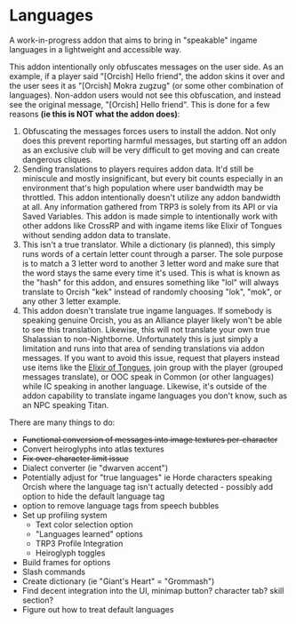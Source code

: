 # Languages
A work-in-progress addon that aims to bring in "speakable" ingame languages in a lightweight and accessible way.

This addon intentionally only obfuscates messages on the user side. As an example, if a player said "[Orcish] Hello friend", the addon skins it over and the user sees it as "[Orcish] Mokra zugzug" (or some other combination of languages). Non-addon users would not see this obfuscation, and instead see the original message, "[Orcish] Hello friend". This is done for a few reasons **(ie this is NOT what the addon does)**:
1. Obfuscating the messages forces users to install the addon. Not only does this prevent reporting harmful messages, but starting off an addon as an exclusive club will be very difficult to get moving and can create dangerous cliques.
2. Sending translations to players requires addon data. It'd still be miniscule and mostly insignificant, but every bit counts especially in an environment that's high population where user bandwidth may be throttled. This addon intentionally doesn't utilize any addon bandwidth at all. Any information gathered from TRP3 is solely from its API or via Saved Variables. This addon is made simple to intentionally work with other addons like CrossRP and with ingame items like Elixir of Tongues without sending addon data to translate.
3. This isn't a true translator. While a dictionary (is planned), this simply runs words of a certain letter count through a parser. The sole purpose is to match a 3 letter word to another 3 letter word and make sure that the word stays the same every time it's used. This is what is known as the "hash" for this addon, and ensures something like "lol" will always translate to Orcish "kek" instead of randomly choosing "lok", "mok", or any other 3 letter example.
4. This addon doesn't translate true ingame languages. If somebody is speaking genuine Orcish, you as an Alliance player likely won't be able to see this translation. Likewise, this will not translate your own true Shalassian to non-Nightborne. Unfortunately this is just simply a limitation and runs into that area of sending translations via addon messages. If you want to avoid this issue, request that players instead use items like the [Elixir of Tongues](https://www.wowhead.com/item=2460/elixir-of-tongues), join group with the player (grouped messages translate), or OOC speak in Common (or other languages) while IC speaking in another language. Likewise, it's outside of the addon capability to translate ingame languages you don't know, such as an NPC speaking Titan.

There are many things to do:
- ~~Functional conversion of messages into image textures per-character~~
- Convert heiroglyphs into atlas textures
- ~~Fix over-character limit issue~~
- Dialect converter (ie "dwarven accent")
- Potentially adjust for "true languages" ie Horde characters speaking Orcish where the language tag isn't actually detected - possibly add option to hide the default language tag
- option to remove language tags from speech bubbles
- Set up profiling system
  - Text color selection option
  - "Languages learned" options
  - TRP3 Profile Integration
  - Heiroglyph toggles
- Build frames for options
- Slash commands
- Create dictionary (ie "Giant's Heart" = "Grommash")
- Find decent integration into the UI, minimap button? character tab? skill section?
- Figure out how to treat default languages
